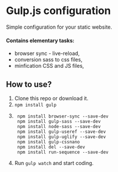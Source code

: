 # Gulp.js configuration

Simple configuration for your static website. 

#### Contains elementary tasks:
- browser sync - live-reload,
- conversion sass to css files,
- minfication CSS and JS files,

## How to use?
1. Clone this repo or download it.
2. ```npm install gulp```
3. ```
    npm install browser-sync --save-dev
    npm install gulp-sass --save-dev
    npm install node-sass --save-dev
    npm install gulp-useref --save-dev
    npm install gulp-uglify --save-dev 
    npm install gulp-cssnano
    npm install del --save-dev
    npm install run-sequence --save-dev
    ```
4. Run `gulp watch` and start coding.